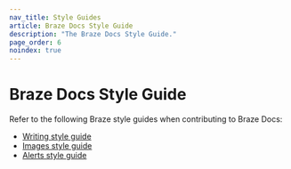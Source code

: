 ```yaml
---
nav_title: Style Guides
article: Braze Docs Style Guide
description: "The Braze Docs Style Guide."
page_order: 6
noindex: true
---
```


# Braze Docs Style Guide

Refer to the following Braze style guides when contributing to Braze Docs:

- [Writing style guide](https://docs.google.com/document/u/2/d/e/2PACX-1vTluyDFO3ZEV7V6VvhXE4As_hSFwmnFFdU9g6_TrAYTgH1QmbRoEDDdn5GzKAB9vdBbIdyiFdoaJcNk/pub)
- [Images style guide](https://docs.google.com/document/d/e/2PACX-1vRJSkwcjmjrTfLDagZccLpOMMyh5NN5SXRZSjz12cRAHbX4OrUmhvCmYpf_p5YB-9r4_jSOQLkicQIH/pub)
- [Alerts style guide](https://docs.google.com/document/d/e/2PACX-1vSUq5_sanCXVyQGfraSwL_0_QSlCgndeRe8ro0fPmeJu9H9Fcihd5TR_gR6gJUw0G2nZdg8IjdPUXau/pub)
